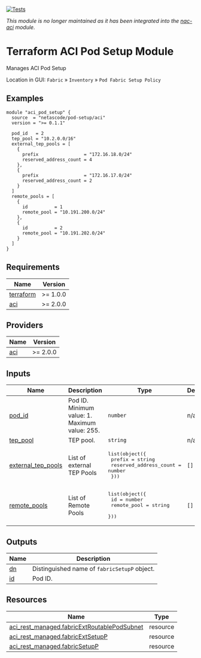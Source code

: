 <!-- BEGIN_TF_DOCS -->
[![Tests](https://github.com/netascode/terraform-aci-pod-setup/actions/workflows/test.yml/badge.svg)](https://github.com/netascode/terraform-aci-pod-setup/actions/workflows/test.yml)

*This module is no longer maintained as it has been integrated into the [nac-aci](https://github.com/netascode/terraform-aci-nac-aci) module.*

# Terraform ACI Pod Setup Module

Manages ACI Pod Setup

Location in GUI:
`Fabric` » `Inventory` » `Pod Fabric Setup Policy`

## Examples

```hcl
module "aci_pod_setup" {
  source  = "netascode/pod-setup/aci"
  version = ">= 0.1.1"

  pod_id   = 2
  tep_pool = "10.2.0.0/16"
  external_tep_pools = [
    {
      prefix                 = "172.16.18.0/24"
      reserved_address_count = 4
    },
    {
      prefix                 = "172.16.17.0/24"
      reserved_address_count = 2
    }
  ]
  remote_pools = [
    {
      id          = 1
      remote_pool = "10.191.200.0/24"
    },
    {
      id          = 2
      remote_pool = "10.191.202.0/24"
    }
  ]
}
```

## Requirements

| Name | Version |
|------|---------|
| <a name="requirement_terraform"></a> [terraform](#requirement\_terraform) | >= 1.0.0 |
| <a name="requirement_aci"></a> [aci](#requirement\_aci) | >= 2.0.0 |

## Providers

| Name | Version |
|------|---------|
| <a name="provider_aci"></a> [aci](#provider\_aci) | >= 2.0.0 |

## Inputs

| Name | Description | Type | Default | Required |
|------|-------------|------|---------|:--------:|
| <a name="input_pod_id"></a> [pod\_id](#input\_pod\_id) | Pod ID. Minimum value: 1. Maximum value: 255. | `number` | n/a | yes |
| <a name="input_tep_pool"></a> [tep\_pool](#input\_tep\_pool) | TEP pool. | `string` | n/a | yes |
| <a name="input_external_tep_pools"></a> [external\_tep\_pools](#input\_external\_tep\_pools) | List of external TEP Pools | <pre>list(object({<br>    prefix                 = string<br>    reserved_address_count = number<br>  }))</pre> | `[]` | no |
| <a name="input_remote_pools"></a> [remote\_pools](#input\_remote\_pools) | List of Remote Pools | <pre>list(object({<br>    id          = number<br>    remote_pool = string<br>  }))</pre> | `[]` | no |

## Outputs

| Name | Description |
|------|-------------|
| <a name="output_dn"></a> [dn](#output\_dn) | Distinguished name of `fabricSetupP` object. |
| <a name="output_id"></a> [id](#output\_id) | Pod ID. |

## Resources

| Name | Type |
|------|------|
| [aci_rest_managed.fabricExtRoutablePodSubnet](https://registry.terraform.io/providers/CiscoDevNet/aci/latest/docs/resources/rest_managed) | resource |
| [aci_rest_managed.fabricExtSetupP](https://registry.terraform.io/providers/CiscoDevNet/aci/latest/docs/resources/rest_managed) | resource |
| [aci_rest_managed.fabricSetupP](https://registry.terraform.io/providers/CiscoDevNet/aci/latest/docs/resources/rest_managed) | resource |
<!-- END_TF_DOCS -->